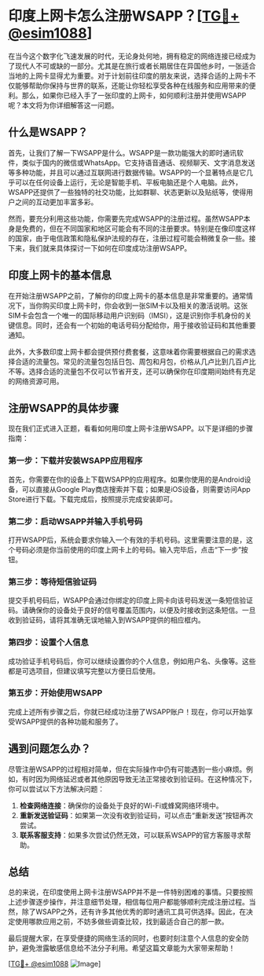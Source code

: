 # 印度上网卡怎么注册WSAPP？[[TG💪+ @esim1088](https://t.me/s/esim1088)]

在当今这个数字化飞速发展的时代，无论身处何地，拥有稳定的网络连接已经成为了现代人不可或缺的一部分。尤其是在旅行或者长期居住在异国他乡时，一张适合当地的上网卡显得尤为重要。对于计划前往印度的朋友来说，选择合适的上网卡不仅能够帮助你保持与世界的联系，还能让你轻松享受各种在线服务和应用带来的便利。那么，如果你已经入手了一张印度的上网卡，如何顺利注册并使用WSAPP呢？本文将为你详细解答这一问题。

## 什么是WSAPP？

首先，让我们了解一下WSAPP是什么。WSAPP是一款功能强大的即时通讯软件，类似于国内的微信或WhatsApp。它支持语音通话、视频聊天、文字消息发送等多种功能，并且可以通过互联网进行数据传输。WSAPP的一个显著特点是它几乎可以在任何设备上运行，无论是智能手机、平板电脑还是个人电脑。此外，WSAPP还提供了一些独特的社交功能，比如群聊、状态更新以及贴纸等，使得用户之间的互动更加丰富多彩。

然而，要充分利用这些功能，你需要先完成WSAPP的注册过程。虽然WSAPP本身是免费的，但在不同国家和地区可能会有不同的注册要求。特别是在像印度这样的国家，由于电信政策和隐私保护法规的存在，注册过程可能会稍微复杂一些。接下来，我们就来具体探讨一下如何在印度成功注册WSAPP。

## 印度上网卡的基本信息

在开始注册WSAPP之前，了解你的印度上网卡的基本信息是非常重要的。通常情况下，当你购买印度上网卡时，你会收到一张SIM卡以及相关的激活说明。这张SIM卡会包含一个唯一的国际移动用户识别码（IMSI），这是识别你手机身份的关键信息。同时，还会有一个初始的电话号码分配给你，用于接收验证码和其他重要通知。

此外，大多数印度上网卡都会提供预付费套餐，这意味着你需要根据自己的需求选择合适的流量包。常见的流量包包括日包、周包和月包，价格从几卢比到几百卢比不等。选择合适的流量包不仅可以节省开支，还可以确保你在印度期间始终有充足的网络资源可用。

## 注册WSAPP的具体步骤

现在我们正式进入正题，看看如何用印度上网卡注册WSAPP。以下是详细的步骤指南：

### 第一步：下载并安装WSAPP应用程序

首先，你需要在你的设备上下载WSAPP的应用程序。如果你使用的是Android设备，可以直接从Google Play商店搜索并下载；如果是iOS设备，则需要访问App Store进行下载。下载完成后，按照提示完成安装即可。

### 第二步：启动WSAPP并输入手机号码

打开WSAPP后，系统会要求你输入一个有效的手机号码。这里需要注意的是，这个号码必须是你当前使用的印度上网卡上的号码。输入完毕后，点击“下一步”按钮。

### 第三步：等待短信验证码

提交手机号码后，WSAPP会通过你绑定的印度上网卡向该号码发送一条短信验证码。请确保你的设备处于良好的信号覆盖范围内，以便及时接收到这条短信。一旦收到验证码，请将其准确无误地输入到WSAPP提供的相应框内。

### 第四步：设置个人信息

成功验证手机号码后，你可以继续设置你的个人信息，例如用户名、头像等。这些都是可选项目，但建议填写完整以方便日后使用。

### 第五步：开始使用WSAPP

完成上述所有步骤之后，你就已经成功注册了WSAPP账户！现在，你可以开始享受WSAPP提供的各种功能和服务了。

## 遇到问题怎么办？

尽管注册WSAPP的过程相对简单，但在实际操作中仍有可能遇到一些小麻烦。例如，有时因为网络延迟或者其他原因导致无法正常接收到验证码。在这种情况下，你可以尝试以下方法解决问题：

1. **检查网络连接**：确保你的设备处于良好的Wi-Fi或蜂窝网络环境中。
2. **重新发送验证码**：如果第一次没有收到验证码，可以点击“重新发送”按钮再次尝试。
3. **联系客服支持**：如果多次尝试仍然无效，可以联系WSAPP的官方客服寻求帮助。

## 总结

总的来说，在印度使用上网卡注册WSAPP并不是一件特别困难的事情。只要按照上述步骤逐步操作，并注意细节处理，相信每位用户都能够顺利完成注册过程。当然，除了WSAPP之外，还有许多其他优秀的即时通讯工具可供选择。因此，在决定使用哪款应用之前，不妨多做些调查比较，找到最适合自己的那一款。

最后提醒大家，在享受便捷的网络生活的同时，也要时刻注意个人信息的安全防护，避免泄露敏感信息给不法分子利用。希望这篇文章能为大家带来帮助！

[[TG💪+ @esim1088](https://t.me/s/esim1088) ![Image](https://i.postimg.cc/4NQfJmqS/Snipaste-2025-05-13-00-14-12.png)]